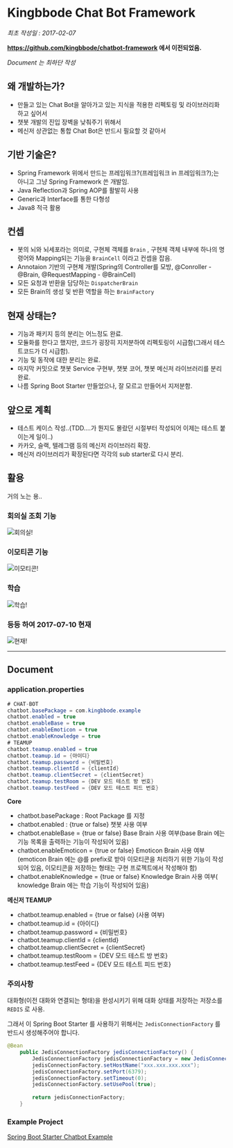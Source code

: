 # Kingbbode Chat Bot Framework

*최초 작성일 : 2017-02-07*

**https://github.com/kingbbode/chatbot-framework 에서 이전되었음.**

*Document 는 최하단 작성*

## 왜 개발하는가?

- 만들고 있는 Chat Bot을 알아가고 있는 지식을 적용한 리펙토링 및 라이브러리화 하고 싶어서
- 챗봇 개발의 진입 장벽을 낮춰주기 위해서
- 메신저 상관없는 통합 Chat Bot은 반드시 필요할 것 같아서

## 기반 기술은?

- Spring Framework 위에서 만드는 프레임워크?(프레임워크 in 프레임워크?);는 아니고 그냥 Spring Framework 쓴 개발임.
- Java Reflection과 Spring AOP를 활발히 사용
- Generic과 Interface를 통한 다형성
- Java8 적극 활용

## 컨셉

- 봇의 뇌와 뇌세포라는 의미로, 구현체 객체를 `Brain` , 구현체 객체 내부에 하나의 명령어와 Mapping되는 기능을 `BrainCell` 이라고 컨셉을 잡음.
- Annotaion 기반의 구현체 개발(Spring의 Controller를 모방, @Conroller - @Brain, @RequestMapping - @BrainCell) 
- 모든 요청과 반환을 담당하는 `DispatcherBrain`
- 모든 Brain의 생성 및 반환 역할을 하는 `BrainFactory`

## 현재 상태는?

- 기능과 패키지 등의 분리는 어느정도 완료.
- 모듈화를 한다고 했지만, 코드가 굉장히 지저분하여 리펙토링이 시급함(그래서 테스트코드가 더 시급함).
- 기능 및 동작에 대한 분리는 완료.
- 마지막 커밋으로 챗봇 Service 구현부, 챗봇 코어, 챗봇 메신저 라이브러리를 분리 완료.
- 나름 Spring Boot Starter 만들었으나, 잘 모르고 만들어서 지저분함.

## 앞으로 계획

- 테스트 케이스 작성..(TDD....가 뭔지도 몰랐던 시절부터 작성되어 이제는 테스트 붙이는게 일이..)
- 카카오, 슬랙, 텔레그램 등의 메신저 라이브러리 확장.
- 메신저 라이브러리가 확장된다면 각각의 sub starter로 다시 분리.

## 활용

거의 노는 용..

### 회의실 조회 기능

![회의실!](./images/cf.png)

### 이모티콘 기능

![이모티콘!](./images/cf2.png)

### 학습

![학습!](./images/cf3.png)

### 등등 하여 2017-07-10 현재

![현재!](./images/cf4.png)

---

## Document

### application.properties

```java
# CHAT-BOT
chatbot.basePackage = com.kingbbode.example
chatbot.enabled = true
chatbot.enableBase = true
chatbot.enableEmoticon = true
chatbot.enableKnowledge = true
# TEAMUP
chatbot.teamup.enabled = true
chatbot.teamup.id = {아이디}
chatbot.teamup.password = {비밀번호}
chatbot.teamup.clientId = {clientId}
chatbot.teamup.clientSecret = {clientSecret}
chatbot.teamup.testRoom = {DEV 모드 테스트 방 번호}
chatbot.teamup.testFeed = {DEV 모드 테스트 피드 번호}
```

**Core**

- chatbot.basePackage : Root Package 를 지정
- chatbot.enabled : {true or false} 챗봇 사용 여부 
- chatbot.enableBase = {true or false} Base Brain 사용 여부(base Brain 에는 기능 목록을 출력하는 기능이 작성되어 있음)
- chatbot.enableEmoticon = {true or false} Emoticon Brain 사용 여부(emoticon Brain 에는 @를 prefix로 받아 이모티콘을 처리하기 위한 기능이 작성되어 있음, 이모티콘을 저장하는 형태는 구현 프로젝트에서 작성해야 함)
- chatbot.enableKnowledge = {true or false} Knowledge Brain 사용 여부( knowledge Brain 에는 학습 기능이 작성되어 있음)

**메신저 TEAMUP**
  
- chatbot.teamup.enabled = {true or false} (사용 여부)
- chatbot.teamup.id = {아이디}
- chatbot.teamup.password = {비밀번호}
- chatbot.teamup.clientId = {clientId}
- chatbot.teamup.clientSecret = {clientSecret}
- chatbot.teamup.testRoom = {DEV 모드 테스트 방 번호}
- chatbot.teamup.testFeed = {DEV 모드 테스트 피드 번호} 

### 주의사항

대화형(이전 대화와 연결되는 형태)을 완성시키기 위해 대화 상태를 저장하는 저장소를 `REDIS` 로 사용.

그래서 이 Spring Boot Starter 를 사용하기 위해서는 `JedisConnectionFactory` 를 반드시 생성해주어야 합니다.

```java
@Bean
    public JedisConnectionFactory jedisConnectionFactory() {
        JedisConnectionFactory jedisConnectionFactory = new JedisConnectionFactory();
        jedisConnectionFactory.setHostName("xxx.xxx.xxx.xxx");
        jedisConnectionFactory.setPort(6379);
        jedisConnectionFactory.setTimeout(0);
        jedisConnectionFactory.setUsePool(true);
        
        return jedisConnectionFactory;
    }
```

### Example Project

[Spring Boot Starter Chatbot Example](https://github.com/kingbbode/spring-boot-starter-chatbot-example)
